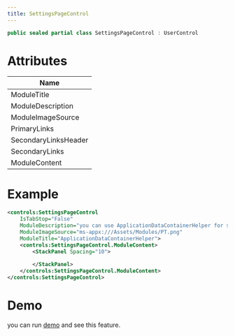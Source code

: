 ```yaml
---
title: SettingsPageControl
---
```


```cs
public sealed partial class SettingsPageControl : UserControl
```

# Attributes

| Name |
|-|
|ModuleTitle|
|ModuleDescription|
|ModuleImageSource|
|PrimaryLinks|
|SecondaryLinksHeader|
|SecondaryLinks|
|ModuleContent|

# Example

```xml
<controls:SettingsPageControl
    IsTabStop="False"
    ModuleDescription="you can use ApplicationDataContainerHelper for saving and loading application settings."
    ModuleImageSource="ms-appx:///Assets/Modules/PT.png"
    ModuleTitle="ApplicationDataContainerHelper">
    <controls:SettingsPageControl.ModuleContent>
        <StackPanel Spacing="10">
            
        </StackPanel>
    </controls:SettingsPageControl.ModuleContent>
</controls:SettingsPageControl>
```

# Demo
you can run [demo](https://github.com/ghost1372/SettingsUI) and see this feature.
